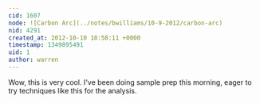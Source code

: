 ```yaml
---
cid: 1607
node: ![Carbon Arc](../notes/bwilliams/10-9-2012/carbon-arc)
nid: 4291
created_at: 2012-10-10 18:58:11 +0000
timestamp: 1349895491
uid: 1
author: warren
---
```


Wow, this is very cool. I've been doing sample prep this morning, eager to try techniques like this for the analysis.